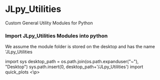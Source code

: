 # JLpy_Utilities
Custom General Utility Modules for Python


### Import JLpy_Utilities Modules into python

We assume the module folder is stored on the desktop and has the name 'JLpy_Utilities

<p>import sys
desktop_path = os.path.join(os.path.expanduser("~"), "Desktop")
sys.path.insert(0, desktop_path+'/JLpy_Utilities')
import quick_plots <\p>
